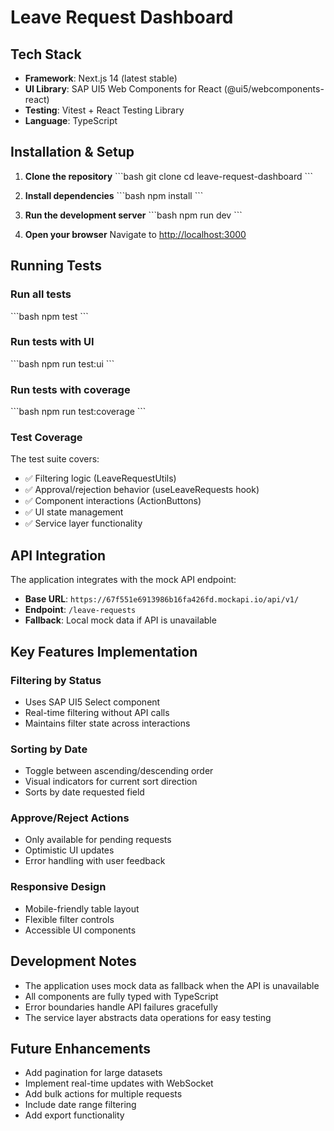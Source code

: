 # Leave Request Dashboard

## Tech Stack

- **Framework**: Next.js 14 (latest stable)
- **UI Library**: SAP UI5 Web Components for React (@ui5/webcomponents-react)
- **Testing**: Vitest + React Testing Library
- **Language**: TypeScript

## Installation & Setup

1. **Clone the repository**
   \`\`\`bash
   git clone <repository-url>
   cd leave-request-dashboard
   \`\`\`

2. **Install dependencies**
   \`\`\`bash
   npm install
   \`\`\`

3. **Run the development server**
   \`\`\`bash
   npm run dev
   \`\`\`

4. **Open your browser**
   Navigate to [http://localhost:3000](http://localhost:3000)

## Running Tests

### Run all tests

\`\`\`bash
npm test
\`\`\`

### Run tests with UI

\`\`\`bash
npm run test:ui
\`\`\`

### Run tests with coverage

\`\`\`bash
npm run test:coverage
\`\`\`

### Test Coverage

The test suite covers:

- ✅ Filtering logic (LeaveRequestUtils)
- ✅ Approval/rejection behavior (useLeaveRequests hook)
- ✅ Component interactions (ActionButtons)
- ✅ UI state management
- ✅ Service layer functionality

## API Integration

The application integrates with the mock API endpoint:

- **Base URL**: `https://67f551e6913986b16fa426fd.mockapi.io/api/v1/`
- **Endpoint**: `/leave-requests`
- **Fallback**: Local mock data if API is unavailable

## Key Features Implementation

### Filtering by Status

- Uses SAP UI5 Select component
- Real-time filtering without API calls
- Maintains filter state across interactions

### Sorting by Date

- Toggle between ascending/descending order
- Visual indicators for current sort direction
- Sorts by date requested field

### Approve/Reject Actions

- Only available for pending requests
- Optimistic UI updates
- Error handling with user feedback

### Responsive Design

- Mobile-friendly table layout
- Flexible filter controls
- Accessible UI components

## Development Notes

- The application uses mock data as fallback when the API is unavailable
- All components are fully typed with TypeScript
- Error boundaries handle API failures gracefully
- The service layer abstracts data operations for easy testing

## Future Enhancements

- Add pagination for large datasets
- Implement real-time updates with WebSocket
- Add bulk actions for multiple requests
- Include date range filtering
- Add export functionality

